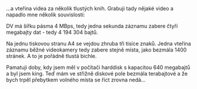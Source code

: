 <!-- dcterms:identifier = riderweblog#73 -->
<!-- dcterms:title = Jeden obraz vydá za tisíc slov... -->
<!-- np9:categoryId = 2 -->
<!-- x4w:category = Lidé a jiná zvěř -->
<!-- np9:authorId = 1 -->
<!-- np9:authorEmail = michal.valasek@altairis.cz -->
<!-- dcterms:creator = Michal Altair Valášek -->
<!-- dcterms:created = 2003-08-02T01:49:23+02:00 -->
<!-- dcterms:dateAccepted = 2003-08-02T01:49:23+02:00 -->

...a vteřina videa za několik tlustých knih. Grabuji tady nějaké video a napadlo mne několik souvislostí:

DV má šířku pásma 4 MBps, tedy jedna sekunda záznamu zabere čtyři megabajty dat - tedy 4 194 304 bajtů.

Na jednu tiskovou stranu A4 se vejdou zhruba tři tisíce znaků. Jedna vteřina záznamu běžné videokamery tedy zabere stejně místa, jako bezmála 1400 stránek. A to je pořádně tlustá bichle.

Pamatuji doby, kdy jsem měl v počítači harddisk s kapacitou 640 megabajtů a byl jsem king. Teď mám ve střižně diskové pole bezmála terabajtové a že bych trpěl přebytkem volného místa se říct zrovna nedá...